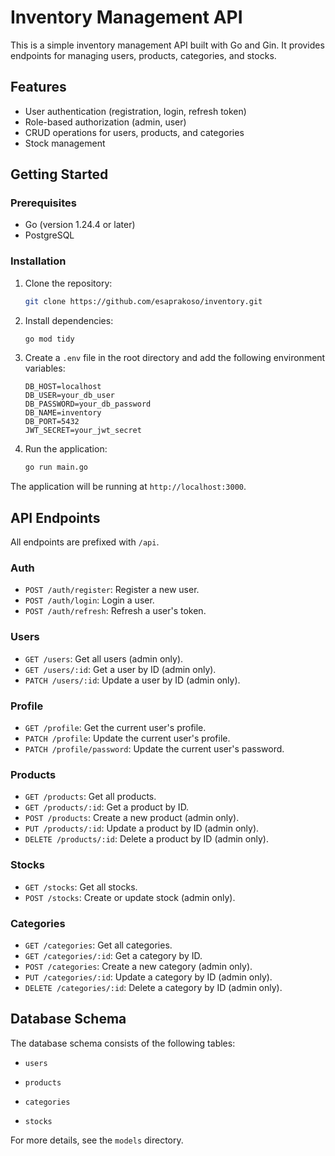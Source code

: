 # Inventory Management API

This is a simple inventory management API built with Go and Gin. It provides endpoints for managing users, products, categories, and stocks.

## Features

* User authentication (registration, login, refresh token)
* Role-based authorization (admin, user)
* CRUD operations for users, products, and categories
* Stock management

## Getting Started

### Prerequisites

* Go (version 1.24.4 or later)
* PostgreSQL

### Installation

1. Clone the repository:
   ```sh
   git clone https://github.com/esaprakoso/inventory.git
   ```
2. Install dependencies:
   ```sh
   go mod tidy
   ```
3. Create a `.env` file in the root directory and add the following environment variables:
   ```
   DB_HOST=localhost
   DB_USER=your_db_user
   DB_PASSWORD=your_db_password
   DB_NAME=inventory
   DB_PORT=5432
   JWT_SECRET=your_jwt_secret
   ```
4. Run the application:
   ```sh
   go run main.go
   ```

The application will be running at `http://localhost:3000`.

## API Endpoints

All endpoints are prefixed with `/api`.

### Auth

* `POST /auth/register`: Register a new user.
* `POST /auth/login`: Login a user.
* `POST /auth/refresh`: Refresh a user's token.

### Users

* `GET /users`: Get all users (admin only).
* `GET /users/:id`: Get a user by ID (admin only).
* `PATCH /users/:id`: Update a user by ID (admin only).

### Profile

* `GET /profile`: Get the current user's profile.
* `PATCH /profile`: Update the current user's profile.
* `PATCH /profile/password`: Update the current user's password.



### Products

* `GET /products`: Get all products.
* `GET /products/:id`: Get a product by ID.
* `POST /products`: Create a new product (admin only).
* `PUT /products/:id`: Update a product by ID (admin only).
* `DELETE /products/:id`: Delete a product by ID (admin only).

### Stocks

* `GET /stocks`: Get all stocks.
* `POST /stocks`: Create or update stock (admin only).

### Categories

* `GET /categories`: Get all categories.
* `GET /categories/:id`: Get a category by ID.
* `POST /categories`: Create a new category (admin only).
* `PUT /categories/:id`: Update a category by ID (admin only).
* `DELETE /categories/:id`: Delete a category by ID (admin only).

## Database Schema

The database schema consists of the following tables:

* `users`

* `products`
* `categories`
* `stocks`

For more details, see the `models` directory.

